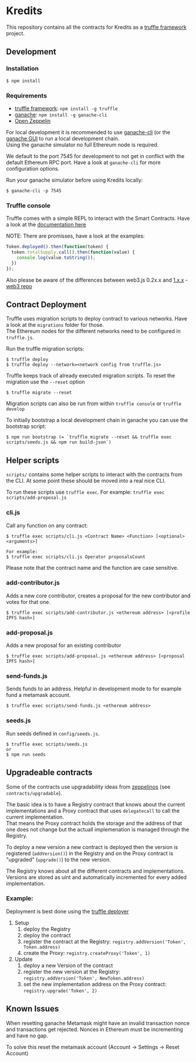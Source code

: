 # Kredits

This repository contains all the contracts for Kredits as a [truffle framework](http://truffleframework.com/) project.

## Development

### Installation

    $ npm install

### Requirements

  * [truffle framework](http://truffleframework.com): `npm install -g truffle`
  * [ganache](http://truffleframework.com/ganache): `npm install -g ganache-cli`
  * [Open Zeppelin](https://github.com/OpenZeppelin/zeppelin-solidity)

For local development it is recommended to use [ganache-cli](https://github.com/trufflesuite/ganache-cli) (or the [ganache GUI](http://truffleframework.com/ganache/) to run a local development chain.  
Using the ganache simulator no full Ethereum node is required.

We default to the port 7545 for development to not get in conflict with the default Ethereum RPC port. Have a look at `ganache-cli` for more configuration options.

Run your ganache simulator before using Kredits locally:

    $ ganache-cli -p 7545

### Truffle console

Truffle comes with a simple REPL to interact with the Smart Contracts. Have a look at the [documentation here](http://truffleframework.com/docs/getting_started/console)

NOTE: There are promisses, have a look at the examples: 

```javascript
Token.deployed().then(function(token) { 
  token.totalSupply.call().then(function(value) {
    console.log(value.toString());
  })
});
```

Also please be aware of the differences between web3.js 0.2x.x and [1.x.x](https://web3js.readthedocs.io/en/1.0/) - [web3 repo](https://github.com/ethereum/web3.js/)


## Contract Deployment

Truffle uses migration scripts to deploy contract to various networks. Have a look at the `migrations` folder for those.  
The Ethereum nodes for the different networks need to be configured in `truffle.js`.

Run the truffle migration scripts: 

    $ truffle deploy 
    $ truffle deploy --network=<network config from truffle.js>

Truffle keeps track of already executed migration scripts. To reset the migration use the `--reset` option

    $ truffle migrate --reset

Migration scripts can also be run from within `truffle console` or `truffle develop` 

To initially bootstrap a local development chain in ganache you can use the bootstrap script:

    $ npm run bootstrap (= `truffle migrate --reset && truffle exec scripts/seeds.js && npm run build-json`)


## Helper scripts

`scripts/` contains some helper scripts to interact with the contracts from the CLI. 
At some point these should be moved into a real nice CLI. 

To run these scripts use `truffle exec`. For example: `truffle exec scripts/add-proposal.js` 

### cli.js

Call any function on any contract:

    $ truffle exec scripts/cli.js <Contract Name> <Function> [<optional> <arguments>]
    
    For example: 
    $ truffle exec scripts/cli.js Operator proposalsCount

Please note that the contract name and the function are case sensitive. 

### add-contributor.js
Adds a new core contributor, creates a proposal for the new contributor and votes for that one. 

    $ truffle exec scripts/add-contributor.js <ethereum address> [<profile IPFS hash>]

### add-proposal.js
Adds a new proposal for an existing contributor

    $ truffle exec scripts/add-proposal.js <ethereum address> [<proposal IPFS hash>]

### send-funds.js
Sends funds to an address. Helpful in development mode to for example fund a metamask account.

    $ truffle exec scripts/send-funds.js <ethereum address>

### seeds.js
Run seeds defined in `config/seeds.js`.  

    $ truffle exec scripts/seeds.js 
    or 
    $ npm run seeds


## Upgradeable contracts

Some of the contracts use upgradability ideas from [zeppelinos](https://github.com/zeppelinos/labs) (see `contracts/upgradable`).

The basic idea is to have a Registry contract that knows about the current implementations and a Proxy contract that uses `delegatecall` to call the current implementation.  
That means the Proxy contract holds the storage and the address of that one does not change but the actuall implemenation is managed through the Registry. 

To deploy a new version a new contract is deployed then the version is registered (`addVersion()`) in the Registry and on the Proxy contract is "upgraded" (`upgrade()`) to the new version. 

The Registry knows about all the different contracts and implementations. Versions are stored as uint and automatically incremented for every added implementation.


### Example:

Deployment is best done using the [truffle deployer]()

1. Setup
    1. deploy the Registry 
    2. deploy the contract
    3. register the contract at the Registry: 
        `registry.addVersion('Token', Token.address)`
    4. create the Proxy: 
        `registry.createProxy('Token', 1)`
2. Update
    1. deploy a new Version of the contract
    2. register the new version at the Registry: 
        `registry.addVersion('Token', NewToken.address)`
    3. set the new implementation address on the Proxy contract:
        `registry.upgrade('Token', 2)`


## Known Issues

When resetting ganache Metamask might have an invalid transaction nonce and transactions get rejected. 
Nonces in Ethereum must be incrementing and have no gap. 

To solve this reset the metamask account (Account -> Settings -> Reset Account)
